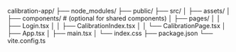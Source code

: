 calibration-app/
├── node_modules/
├── public/
├── src/
│ ├── assets/
│ ├── components/ # (optional for shared components)
│ ├── pages/
│ │ ├── Login.tsx
│ │ ├── CalibrationIndex.tsx
│ │ └── CalibrationPage.tsx
│ ├── App.tsx
│ ├── main.tsx
│ └── index.css
├── package.json
└── vite.config.ts
